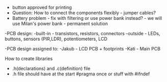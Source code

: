 - button approved for printing
- Question: How to connect the components flexibly - jumper cables?
- Battery problem - fix with filtering or use power bank instead? - we will use Milan's power bank - permanent solution
  
-PCB design:
 -built-in - transistors, resistors, connectors
 -outside - LEDs, buttons, sensors (PIR,LDR), potentiometers, LCD  
 
-PCB design assigned to:
 -Jakub - LCD PCB + footprints
 -Kati  - Main PCB  
  
How to create libraries 
 - .h(declarations) and .c(definition) file
 - .h file should have at the start #pragma once or stuff with #ifndef
